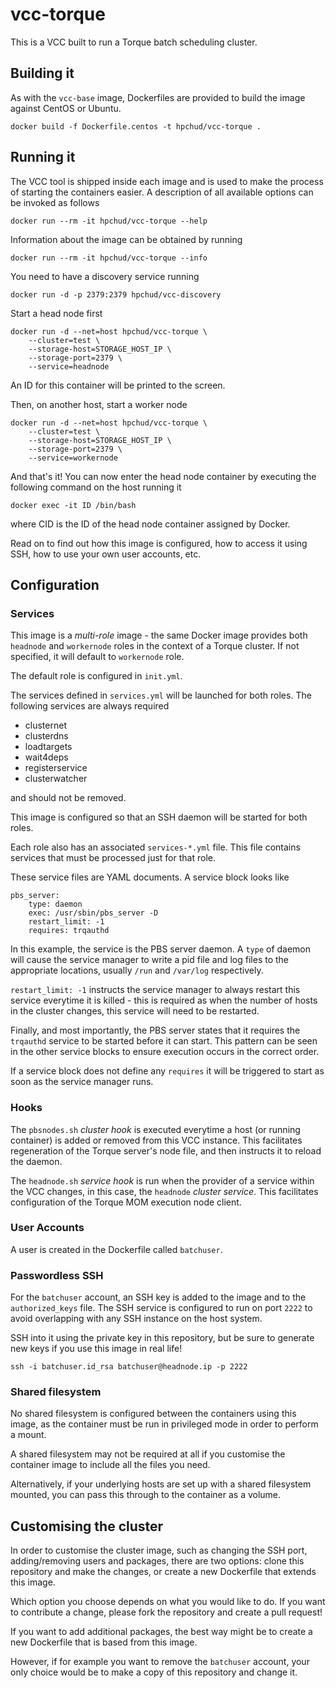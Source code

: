 # vcc-torque

This is a VCC built to run a Torque batch scheduling cluster.

## Building it

As with the `vcc-base` image, Dockerfiles are provided to build the image against CentOS or Ubuntu.

```
docker build -f Dockerfile.centos -t hpchud/vcc-torque .
```

## Running it

The VCC tool is shipped inside each image and is used to make the process of starting the containers easier. A description of all available options can be invoked as follows

```
docker run --rm -it hpchud/vcc-torque --help
```

Information about the image can be obtained by running

```
docker run --rm -it hpchud/vcc-torque --info
```

You need to have a discovery service running

```
docker run -d -p 2379:2379 hpchud/vcc-discovery
```

Start a head node first

```
docker run -d --net=host hpchud/vcc-torque \
    --cluster=test \
    --storage-host=STORAGE_HOST_IP \
    --storage-port=2379 \
    --service=headnode
```

An ID for this container will be printed to the screen.

Then, on another host, start a worker node

```
docker run -d --net=host hpchud/vcc-torque \
    --cluster=test \
    --storage-host=STORAGE_HOST_IP \
    --storage-port=2379 \
    --service=workernode
```

And that's it! You can now enter the head node container by executing the following command on the host running it 

```
docker exec -it ID /bin/bash
```
where CID is the ID of the head node container assigned by Docker.

Read on to find out how this image is configured, how to access it using SSH, how to use your own user accounts, etc.

## Configuration

### Services

This image is a *multi-role* image - the same Docker image provides both `headnode` and `workernode` roles in the context of a Torque cluster. If not specified, it will default to `workernode` role.

The default role is configured in `init.yml`.

The services defined in `services.yml` will be launched for both roles. The following services are always required

- clusternet
- clusterdns
- loadtargets
- wait4deps
- registerservice
- clusterwatcher

and should not be removed.

This image is configured so that an SSH daemon will be started for both roles.

Each role also has an associated `services-*.yml` file. This file contains services that must be processed just for that role.

These service files are YAML documents. A service block looks like

```
pbs_server:
    type: daemon
    exec: /usr/sbin/pbs_server -D
    restart_limit: -1
    requires: trqauthd
```

In this example, the service is the PBS server daemon. A `type` of daemon will cause the service manager to write a pid file and log files to the appropriate locations, usually `/run` and `/var/log` respectively. 

`restart_limit: -1` instructs the service manager to always restart this service everytime it is killed - this is required as when the number of hosts in the cluster changes, this service will need to be restarted.

Finally, and most importantly, the PBS server states that it requires the `trqauthd` service to be started before it can start. This pattern can be seen in the other service blocks to ensure execution occurs in the correct order.

If a service block does not define any `requires` it will be triggered to start as soon as the service manager runs.

### Hooks

The `pbsnodes.sh` *cluster hook* is executed everytime a host (or running container) is added or removed from this VCC instance. This facilitates regeneration of the Torque server's node file, and then instructs it to reload the daemon.

The `headnode.sh` *service hook* is run when the provider of a service within the VCC changes, in this case, the `headnode` *cluster service*. This facilitates configuration of the Torque MOM execution node client.

### User Accounts

A user is created in the Dockerfile called `batchuser`.

### Passwordless SSH

For the `batchuser` account, an SSH key is added to the image and to the `authorized_keys` file. The SSH service is configured to run on port `2222` to avoid overlapping with any SSH instance on the host system.

SSH into it using the private key in this repository, but be sure to generate new keys if you use this image in real life!

```
ssh -i batchuser.id_rsa batchuser@headnode.ip -p 2222
```

### Shared filesystem

No shared filesystem is configured between the containers using this image, as the container must be run in privileged mode in order to perform a mount. 

A shared filesystem may not be required at all if you customise the container image to include all the files you need.

Alternatively, if your underlying hosts are set up with a shared filesystem mounted, you can pass this through to the container as a volume.

## Customising the cluster

In order to customise the cluster image, such as changing the SSH port, adding/removing users and packages, there are two options: clone this repository and make the changes, or create a new Dockerfile that extends this image.

Which option you choose depends on what you would like to do. If you want to contribute a change, please fork the repository and create a pull request!

If you want to add additional packages, the best way might be to create a new Dockerfile that is based from this image.

However, if for example you want to remove the `batchuser` account, your only choice would be to make a copy of this repository and change it.